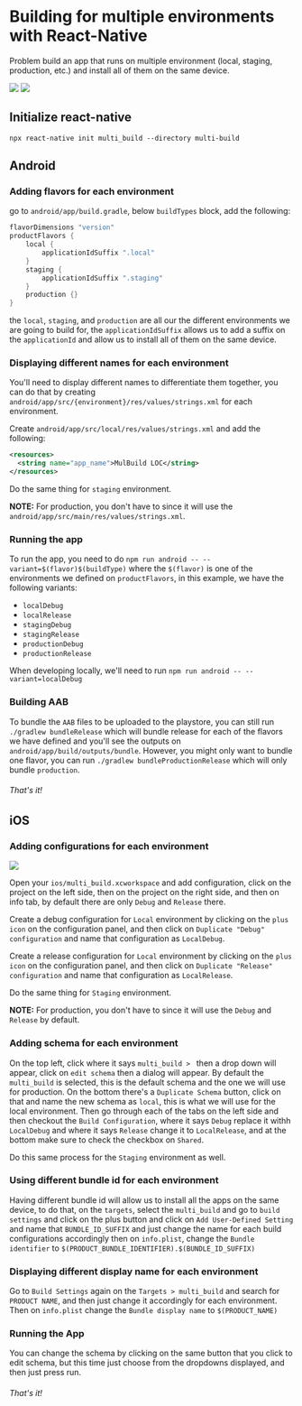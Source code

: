 # Building for multiple environments with React-Native

Problem build an app that runs on multiple environment (local, staging, production, etc.) and install all of them on the same device.

<img src="https://github.com/aprilmintacpineda/react-native-multiple-build-environments-example/blob/master/resources/images/Android.png">

<img src="https://github.com/aprilmintacpineda/react-native-multiple-build-environments-example/blob/master/resources/images/ios.png">

## Initialize react-native

```
npx react-native init multi_build --directory multi-build
```

## Android

### Adding flavors for each environment

go to `android/app/build.gradle`, below `buildTypes` block, add the following:

```groovy
flavorDimensions "version"
productFlavors {
    local {
        applicationIdSuffix ".local"
    }
    staging {
        applicationIdSuffix ".staging"
    }
    production {}
}
```

the `local`, `staging`, and `production` are all our the different environments we are going to build for, the `applicationIdSuffix` allows us to add a suffix on the `applicationId` and allow us to install all of them on the same device.

### Displaying different names for each environment

You'll need to display different names to differentiate them together, you can do that by creating `android/app/src/{environment}/res/values/strings.xml` for each environment.

Create `android/app/src/local/res/values/strings.xml` and add the following:

```xml
<resources>
  <string name="app_name">MulBuild LOC</string>
</resources>
```

Do the same thing for `staging` environment.

**NOTE:** For production, you don't have to since it will use the `android/app/src/main/res/values/strings.xml`.

### Running the app

To run the app, you need to do `npm run android -- --variant=$(flavor)$(buildType)` where the `$(flavor)` is one of the environments we defined on `productFlavors`, in this example, we have the following variants:

- `localDebug`
- `localRelease`
- `stagingDebug`
- `stagingRelease`
- `productionDebug`
- `productionRelease`

When developing locally, we'll need to run `npm run android -- --variant=localDebug`

### Building AAB

To bundle the `AAB` files to be uploaded to the playstore, you can still run `./gradlew bundleRelease` which will bundle release for each of the flavors we have defined and you'll see the outputs on `android/app/build/outputs/bundle`. However, you might only want to bundle one flavor, you can run `./gradlew bundleProductionRelease` which will only bundle `production`.

###### That's it!

## iOS

### Adding configurations for each environment

<img src="https://github.com/aprilmintacpineda/react-native-multiple-build-environments-example/blob/master/resources/images/add%20new%20configuration.png">

Open your `ios/multi_build.xcworkspace` and add configuration, click on the project on the left side, then on the project on the right side, and then on info tab, by default there are only `Debug` and `Release` there.

Create a debug configuration for `Local` environment by clicking on the `plus icon` on the configuration panel, and then click on `Duplicate "Debug" configuration` and name that configuration as `LocalDebug`.

Create a release configuration for `Local` environment by clicking on the `plus icon` on the configuration panel, and then click on `Duplicate "Release" configuration` and name that configuration as `LocalRelease`.

Do the same thing for `Staging` environment.

**NOTE:** For production, you don't have to since it will use the `Debug` and `Release` by default.

### Adding schema for each environment

On the top left, click where it says `multi_build > ` then a drop down will appear, click on `edit schema` then a dialog will appear. By default the `multi_build` is selected, this is the default schema and the one we will use for production. On the bottom there's a `Duplicate Schema` button, click on that and name the new schema as `local`, this is what we will use for the local environment. Then go through each of the tabs on the left side and then checkout the `Build Configuration`, where it says `Debug` replace it withh `LocalDebug` and where it says `Release` change it to `LocalRelease`, and at the bottom make sure to check the checkbox on `Shared`.

Do this same process for the `Staging` environment as well.

### Using different bundle id for each environment

Having different bundle id will allow us to install all the apps on the same device, to do that, on the `targets`, select the `multi_build` and go to `build settings` and click on the plus button and click on `Add User-Defined Setting` and name that `BUNDLE_ID_SUFFIX` and just change the name for each build configurations accordingly then on `info.plist`, change the `Bundle identifier` to `$(PRODUCT_BUNDLE_IDENTIFIER).$(BUNDLE_ID_SUFFIX)`

### Displaying different display name for each environment

Go to `Build Settings` again on the `Targets > multi_build` and search for `PRODUCT NAME`, and then just change it accordingly for each environment. Then on `info.plist` change the `Bundle display name` to `$(PRODUCT_NAME)`

### Running the App

You can change the schema by clicking on the same button that you click to edit schema, but this time just choose from the dropdowns displayed, and then just press run.

###### That's it!